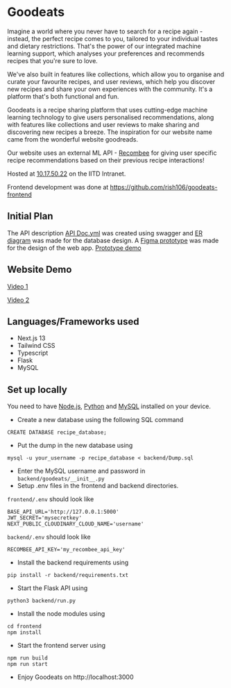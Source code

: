 # Goodeats

Imagine a world where you never have to search for a recipe again - instead, the perfect recipe comes to you, tailored to your individual tastes and dietary restrictions. That's the power of our integrated machine learning support, which analyses your preferences and recommends recipes that you're sure to love.

We've also built in features like collections, which allow you to organise and curate your favourite recipes, and user reviews, which help you discover new recipes and share your own experiences with the community. It's a platform that's both functional and fun.

Goodeats is a recipe sharing platform that uses cutting-edge machine learning technology to give users personalised recommendations, along with features like collections and user reviews to make sharing and discovering new recipes a breeze. The inspiration for our website name came from the wonderful website goodreads.

Our website uses an external ML API - [Recombee](https://www.recombee.com/) for giving user specific recipe recommendations based on their previous recipe interactions!

Hosted at [10.17.50.22](http://10.17.50.22) on the IITD Intranet.

Frontend development was done at https://github.com/rish106/goodeats-frontend

## Initial Plan
The API description [API Doc.yml](https://github.com/rish106/goodeats/blob/main/API_Doc.yml) was created using swagger and [ER diagram](https://github.com/rish106/goodeats/blob/main/ER_diagram.pdf) was made for the database design. A [Figma prototype](https://github.com/rish106/goodeats/blob/main/goodeats.fig) was made for the design of the web app. [Prototype demo](https://youtu.be/Rl7SulABLos)

## Website Demo

[Video 1](https://www.youtube.com/watch?v=LeP4TBvHTLM)

[Video 2](https://www.youtube.com/watch?v=sp-evLx-WgI)

## Languages/Frameworks used
- Next.js 13
- Tailwind CSS
- Typescript
- Flask
- MySQL

## Set up locally
You need to have [Node.js](https://nodejs.org/), [Python](https://www.python.org/) and [MySQL](https://www.mysql.com/) installed on your device.
- Create a new database using the following SQL command
```
CREATE DATABASE recipe_database;
```
- Put the dump in the new database using
```
mysql -u your_username -p recipe_database < backend/Dump.sql
```
- Enter the MySQL username and password in `backend/goodeats/__init__.py`
- Setup .env files in the frontend and backend directories.

`frontend/.env` should look like
```
BASE_API_URL='http://127.0.0.1:5000'
JWT_SECRET='mysecretkey'
NEXT_PUBLIC_CLOUDINARY_CLOUD_NAME='username'
```
`backend/.env` should look like
```
RECOMBEE_API_KEY='my_recombee_api_key'
```
- Install the backend requirements using
```
pip install -r backend/requirements.txt
```
- Start the Flask API using
```
python3 backend/run.py
```
- Install the node modules using
```
cd frontend
npm install
```
- Start the frontend server using
```
npm run build
npm run start
```
- Enjoy Goodeats on http://localhost:3000
